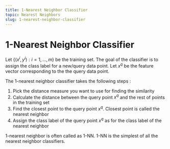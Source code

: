 ```yaml
---
title: 1-Nearest Neighbor Classifier
topic: Nearest Neighbors
slug: 1-nearest-neighbor-classifier
---
```


# 1-Nearest Neighbor Classifier

Let $\{(x^i,y^i): i=1,\ldots,m\}$ be the training set. The goal of the classifier is to assign the class label for a new/query data point. Let $x^q$ be the feature vector corresponding to the the query data point.

The 1-nearest neighbor classifier takes the following steps :
1. Pick the distance measure you want to use for finding the similarity
2. Calculate the distance between the query point $x^q$ and the rest of points in the training set
3. Find the closest point to the query point $x^q$. Closest point is called the nearest neighbor
4. Assign the class label of the query point $x^q$ as for the class label of the nearest neighbor

1-nearest neighbor is often called as 1-NN. 1-NN is the simplest of all the nearest neighbor classifiers.
